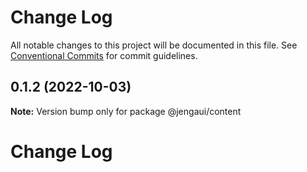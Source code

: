 # Change Log

All notable changes to this project will be documented in this file.
See [Conventional Commits](https://conventionalcommits.org) for commit guidelines.

## 0.1.2 (2022-10-03)

**Note:** Version bump only for package @jengaui/content

# Change Log
